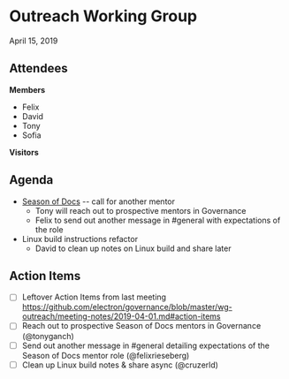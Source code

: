 # Outreach Working Group
April 15, 2019

## Attendees
**Members**
- Felix
- David
- Tony
- Sofia

**Visitors**


## Agenda
- [Season of Docs](https://developers.google.com/season-of-docs/docs/admin-mentor-responsibilities) -- call for another mentor
    - Tony will reach out to prospective mentors in Governance
    - Felix to send out another message in #general with expectations of the role
- Linux build instructions refactor
    - David to clean up notes on Linux build and share later

## Action Items
* [ ] Leftover Action Items from last meeting https://github.com/electron/governance/blob/master/wg-outreach/meeting-notes/2019-04-01.md#action-items
* [ ] Reach out to prospective Season of Docs mentors in Governance (@tonyganch)
* [ ] Send out another message in #general detailing expectations of the Season of Docs mentor role (@felixrieseberg)
* [ ] Clean up Linux build notes & share async (@cruzerld)
